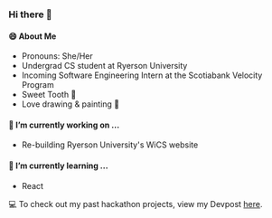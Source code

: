 ### Hi there 👋

#### 😄 About Me
- Pronouns: She/Her 
- Undergrad CS student at Ryerson University
- Incoming Software Engineering Intern at the Scotiabank Velocity Program 
- Sweet Tooth :cake:
- Love drawing & painting 🎨

#### 🔭 I’m currently working on ...
- Re-building Ryerson University's WiCS website

#### 🌱 I’m currently learning ...
- React 

:computer: To check out my past hackathon projects, view my Devpost [here](https://devpost.com/nikadariani?ref_content=user-portfolio&ref_feature=portfolio&ref_medium=global-nav). 

<!--
**nikadari/nikadari** is a ✨ _special_ ✨ repository because its `README.md` (this file) appears on your GitHub profile.

Here are some ideas to get you started:

- 🔭 I’m currently working on ...
- 🌱 I’m currently learning ...
- 👯 I’m looking to collaborate on ...
- 🤔 I’m looking for help with ...
- 💬 Ask me about ...
- 📫 How to reach me: ...
- 😄 Pronouns: ...
- ⚡ Fun fact: ...
-->
